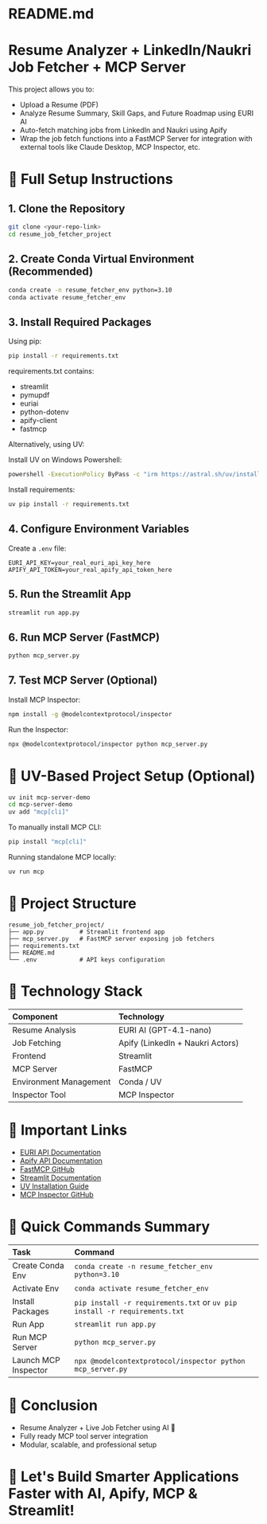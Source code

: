 # README.md

# Resume Analyzer + LinkedIn/Naukri Job Fetcher + MCP Server

This project allows you to:
- Upload a Resume (PDF)
- Analyze Resume Summary, Skill Gaps, and Future Roadmap using EURI AI
- Auto-fetch matching jobs from LinkedIn and Naukri using Apify
- Wrap the job fetch functions into a FastMCP Server for integration with external tools like Claude Desktop, MCP Inspector, etc.

# 💪 Full Setup Instructions

## 1. Clone the Repository

```bash
git clone <your-repo-link>
cd resume_job_fetcher_project
```

## 2. Create Conda Virtual Environment (Recommended)

```bash
conda create -n resume_fetcher_env python=3.10
conda activate resume_fetcher_env
```

## 3. Install Required Packages

Using pip:

```bash
pip install -r requirements.txt
```

requirements.txt contains:
- streamlit
- pymupdf
- euriai
- python-dotenv
- apify-client
- fastmcp

Alternatively, using UV:

Install UV on Windows Powershell:

```bash
powershell -ExecutionPolicy ByPass -c "irm https://astral.sh/uv/install.ps1 | iex"
```

Install requirements:

```bash
uv pip install -r requirements.txt
```

## 4. Configure Environment Variables

Create a `.env` file:

```plaintext
EURI_API_KEY=your_real_euri_api_key_here
APIFY_API_TOKEN=your_real_apify_api_token_here
```

## 5. Run the Streamlit App

```bash
streamlit run app.py
```

## 6. Run MCP Server (FastMCP)

```bash
python mcp_server.py
```

## 7. Test MCP Server (Optional)

Install MCP Inspector:

```bash
npm install -g @modelcontextprotocol/inspector
```

Run the Inspector:

```bash
npx @modelcontextprotocol/inspector python mcp_server.py
```

# 🚀 UV-Based Project Setup (Optional)

```bash
uv init mcp-server-demo
cd mcp-server-demo
uv add "mcp[cli]"
```

To manually install MCP CLI:

```bash
pip install "mcp[cli]"
```

Running standalone MCP locally:

```bash
uv run mcp
```

# 📆 Project Structure

```plaintext
resume_job_fetcher_project/
├── app.py          # Streamlit frontend app
├── mcp_server.py   # FastMCP server exposing job fetchers
├── requirements.txt
├── README.md
└── .env            # API keys configuration
```

# 🌟 Technology Stack

| Component | Technology |
|:---|:---|
| Resume Analysis | EURI AI (GPT-4.1-nano) |
| Job Fetching | Apify (LinkedIn + Naukri Actors) |
| Frontend | Streamlit |
| MCP Server | FastMCP |
| Environment Management | Conda / UV |
| Inspector Tool | MCP Inspector |

# 📃 Important Links

- [EURI API Documentation](https://api.euron.one/docs)
- [Apify API Documentation](https://docs.apify.com/)
- [FastMCP GitHub](https://github.com/modelcontextprotocol/fastmcp)
- [Streamlit Documentation](https://docs.streamlit.io/)
- [UV Installation Guide](https://docs.astral.sh/uv/getting-started/installation/#__tabbed_1_2)
- [MCP Inspector GitHub](https://github.com/modelcontextprotocol/inspector)

# 🔫 Quick Commands Summary

| Task | Command |
|:---|:---|
| Create Conda Env | `conda create -n resume_fetcher_env python=3.10` |
| Activate Env | `conda activate resume_fetcher_env` |
| Install Packages | `pip install -r requirements.txt` or `uv pip install -r requirements.txt` |
| Run App | `streamlit run app.py` |
| Run MCP Server | `python mcp_server.py` |
| Launch MCP Inspector | `npx @modelcontextprotocol/inspector python mcp_server.py` |

# 💪 Conclusion

- Resume Analyzer + Live Job Fetcher using AI 🚀
- Fully ready MCP tool server integration
- Modular, scalable, and professional setup

# 🚀 Let's Build Smarter Applications Faster with AI, Apify, MCP & Streamlit!

